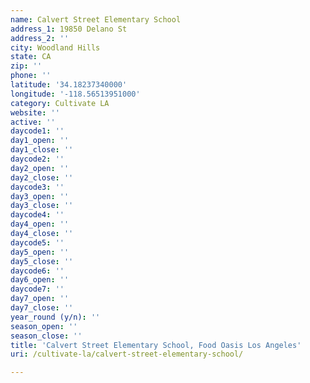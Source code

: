 ```yaml
---
name: Calvert Street Elementary School
address_1: 19850 Delano St
address_2: ''
city: Woodland Hills
state: CA
zip: ''
phone: ''
latitude: '34.18237340000'
longitude: '-118.56513951000'
category: Cultivate LA
website: ''
active: ''
daycode1: ''
day1_open: ''
day1_close: ''
daycode2: ''
day2_open: ''
day2_close: ''
daycode3: ''
day3_open: ''
day3_close: ''
daycode4: ''
day4_open: ''
day4_close: ''
daycode5: ''
day5_open: ''
day5_close: ''
daycode6: ''
day6_open: ''
daycode7: ''
day7_open: ''
day7_close: ''
year_round (y/n): ''
season_open: ''
season_close: ''
title: 'Calvert Street Elementary School, Food Oasis Los Angeles'
uri: /cultivate-la/calvert-street-elementary-school/

---
```

